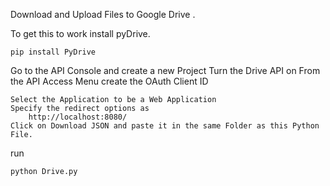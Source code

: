 Download and Upload Files to Google Drive . 


To get this to work install pyDrive.

	pip install PyDrive

Go to the API Console and create a new Project
Turn the Drive API on 
From the API Access Menu create the OAuth Client ID

	Select the Application to be a Web Application
	Specify the redirect options as
		http://localhost:8080/
	Click on Download JSON and paste it in the same Folder as this Python File. 

run 

	python Drive.py  
